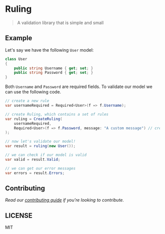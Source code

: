 # Ruling
> A validation library that is simple and small

## Example

Let's say we have the following `User` model:
```cs
class User
{
    public string Username { get; set; }
    public string Password { get; set; }
}
```

Both `Username` and `Password` are required fields.
To validate our model we can use the following code.
```cs
// create a new rule
var usernameRequired = Required<User>(f => f.Username);

// create Ruling, which contains a set of rules
var ruling = CreateRuling(
    usernameRequired,
    Required<User>(f => f.Password, message: "A custom message") // create an inline rule with a custom message
);

// now let's validate our model!
var result = ruling(new User());

// we can check if our model is valid
var valid = result.Valid;

// we can get our error messages
var errors = result.Errors;
```

## Contributing
*Read our [contributing guide](CONTRIBUTING.md) if you're looking to contribute.*

## LICENSE
MIT